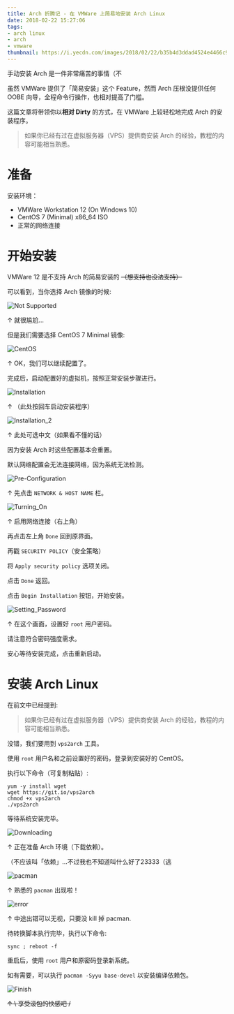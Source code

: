 ```yaml
---
title: Arch 折腾记 - 在 VMWare 上简易地安装 Arch Linux
date: 2018-02-22 15:27:06
tags:
- arch linux
- arch
- vmware
thumbnail: https://i.yecdn.com/images/2018/02/22/b35b4d3ddad4524e4466c99375942b44.png
---
```


手动安装 Arch 是一件非常痛苦的事情（不

虽然 VMWare 提供了「简易安装」这个 Feature，然而 Arch 压根没提供任何 OOBE 向导，全程命令行操作，也相对提高了门槛。

这篇文章将带领你以**相对 Dirty** 的方式，在 VMWare 上较轻松地完成 Arch 的安装程序。<!-- more -->

> 如果你已经有过在虚拟服务器（VPS）提供商安装 Arch 的经验，教程的内容可能相当熟悉。

# 准备

安装环境：

- VMWare Workstation 12 (On Windows 10)
- CentOS 7 (Minimal) x86_64 ISO
- 正常的网络连接

# 开始安装

VMWare 12 是不支持 Arch 的简易安装的 ~~（想支持也没法支持）~~

可以看到，当你选择 Arch 镜像的时候: 

![Not Supported](https://i.yecdn.com/images/2018/02/22/4263174c8225090117110605a0e56bfd.png)

↑ 就很尴尬...

但是我们需要选择 CentOS 7 Minimal 镜像: 

![CentOS](https://i.yecdn.com/images/2018/02/22/9840b11c78175edb13f9b28d2b2d4a4f.png)

↑ OK，我们可以继续配置了。

完成后，启动配置好的虚拟机，按照正常安装步骤进行。

![Installation](https://i.yecdn.com/images/2018/02/22/4d169ee251e97c7d58e788c93bcc4671.png)

↑ （此处按回车启动安装程序）

![Installation_2](https://i.yecdn.com/images/2018/02/22/c023733c688b909a5185a0b8819fe9d3.png)

↑ 此处可选中文（如果看不懂的话）

因为安装 Arch 时这些配置基本会重置。

默认网络配置会无法连接网络，因为系统无法检测。

![Pre-Configuration](https://i.yecdn.com/images/2018/02/22/ee6c0e47eeee7f15971564b8b400d449.png)

↑ 先点击 `NETWORK & HOST NAME` 栏。

![Turning_On](https://i.yecdn.com/images/2018/02/22/853116627a1a09976b92b5171c451e72.png)

↑ 启用网络连接（右上角）

再点击左上角 `Done` 回到原界面。

再戳 `SECURITY POLICY`（安全策略）

将 `Apply security policy` 选项关闭。

点击 `Done` 返回。

点击 `Begin Installation` 按钮，开始安装。

![Setting_Password](https://i.yecdn.com/images/2018/02/22/8092219b300b665cb4cbae835bb68fc0.png)

↑ 在这个画面，设置好 `root` 用户密码。

请注意符合密码强度需求。

安心等待安装完成，点击重新启动。

# 安装 Arch Linux

在前文中已经提到: 

> 如果你已经有过在虚拟服务器（VPS）提供商安装 Arch 的经验，教程的内容可能相当熟悉。

没错，我们要用到 `vps2arch` 工具。

使用 `root` 用户名和之前设置好的密码，登录到安装好的 CentOS。

执行以下命令（可复制粘贴）: 

```
yum -y install wget
wget https://git.io/vps2arch
chmod +x vps2arch
./vps2arch
```

等待系统安装完毕。

![Downloading](https://i.yecdn.com/images/2018/02/22/45d6896d781b03a5064be9cd56d06a99.png)

↑ 正在准备 Arch 环境（下载依赖）。

（不应该叫「依赖」...不过我也不知道叫什么好了23333（逃

![pacman](https://i.yecdn.com/images/2018/02/22/96d923710f4fa93d4ae0c618c34a94ce.png)

↑ 熟悉的 `pacman` 出现啦！

![error](https://i.yecdn.com/images/2018/02/22/cbf54306285567c530c4b9098f6e5bd7.png)

↑ 中途出错可以无视，只要没 kill 掉 pacman.

待转换脚本执行完毕，执行以下命令: 

`sync ; reboot -f`

重启后，使用 `root` 用户和原密码登录新系统。

如有需要，可以执行 `pacman -Syyu base-devel` 以安装编译依赖包。

![Finish](https://i.yecdn.com/images/2018/02/22/b35b4d3ddad4524e4466c99375942b44.png)

~~↑ \ 享受滚包的快感吧 /~~
